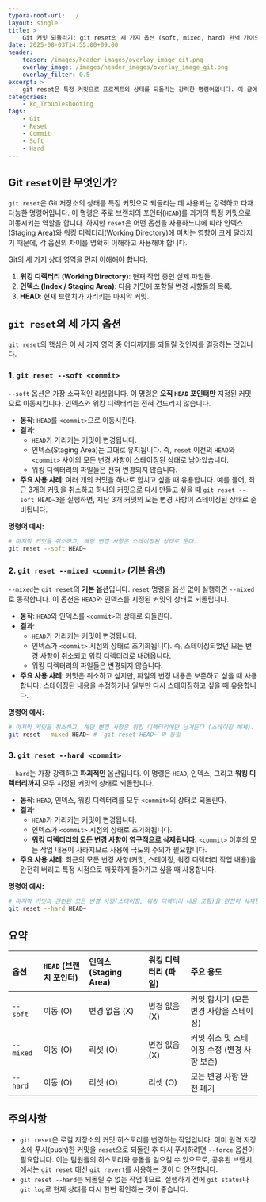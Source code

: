 ```yaml
---
typora-root-url: ../
layout: single
title: >
    Git 커밋 되돌리기: git reset의 세 가지 옵션 (soft, mixed, hard) 완벽 가이드
date: 2025-08-03T14:55:00+09:00
header:
    teaser: /images/header_images/overlay_image_git.png
    overlay_image: /images/header_images/overlay_image_git.png
    overlay_filter: 0.5
excerpt: >
    git reset은 특정 커밋으로 프로젝트의 상태를 되돌리는 강력한 명령어입니다. 이 글에서는 git reset의 세 가지 주요 옵션인 --soft, --mixed, --hard의 차이점과 사용법을 알아봅니다.
categories:
    - ko_Troubleshooting
tags:
    - Git
    - Reset
    - Commit
    - Soft
    - Hard
---
```


## Git `reset`이란 무엇인가?

`git reset`은 Git 저장소의 상태를 특정 커밋으로 되돌리는 데 사용되는 강력하고 다재다능한 명령어입니다. 이 명령은 주로 브랜치의 포인터(`HEAD`)를 과거의 특정 커밋으로 이동시키는 역할을 합니다. 하지만 `reset`은 어떤 옵션을 사용하느냐에 따라 인덱스(Staging Area)와 워킹 디렉터리(Working Directory)에 미치는 영향이 크게 달라지기 때문에, 각 옵션의 차이를 명확히 이해하고 사용해야 합니다.

Git의 세 가지 상태 영역을 먼저 이해해야 합니다:
1.  **워킹 디렉터리 (Working Directory)**: 현재 작업 중인 실제 파일들.
2.  **인덱스 (Index / Staging Area)**: 다음 커밋에 포함될 변경 사항들의 목록.
3.  **HEAD**: 현재 브랜치가 가리키는 마지막 커밋.

## `git reset`의 세 가지 옵션

`git reset`의 핵심은 이 세 가지 영역 중 어디까지를 되돌릴 것인지를 결정하는 것입니다.

### 1. `git reset --soft <commit>`

`--soft` 옵션은 가장 소극적인 리셋입니다. 이 명령은 **오직 `HEAD` 포인터만** 지정된 커밋으로 이동시킵니다. 인덱스와 워킹 디렉터리는 전혀 건드리지 않습니다.

-   **동작**: `HEAD`를 `<commit>`으로 이동시킨다.
-   **결과**:
    -   `HEAD`가 가리키는 커밋이 변경됩니다.
    -   인덱스(Staging Area)는 그대로 유지됩니다. 즉, `reset` 이전의 `HEAD`와 `<commit>` 사이의 모든 변경 사항이 스테이징된 상태로 남아있습니다.
    -   워킹 디렉터리의 파일들은 전혀 변경되지 않습니다.
-   **주요 사용 사례**: 여러 개의 커밋을 하나로 합치고 싶을 때 유용합니다. 예를 들어, 최근 3개의 커밋을 취소하고 하나의 커밋으로 다시 만들고 싶을 때 `git reset --soft HEAD~3`을 실행하면, 지난 3개 커밋의 모든 변경 사항이 스테이징된 상태로 준비됩니다.

**명령어 예시:**
```bash
# 마지막 커밋을 취소하고, 해당 변경 사항은 스테이징된 상태로 둔다.
git reset --soft HEAD~
```

### 2. `git reset --mixed <commit>` (기본 옵션)

`--mixed`는 `git reset`의 **기본 옵션**입니다. `reset` 명령을 옵션 없이 실행하면 `--mixed`로 동작합니다. 이 옵션은 `HEAD`와 인덱스를 지정된 커밋의 상태로 되돌립니다.

-   **동작**: `HEAD`와 인덱스를 `<commit>`의 상태로 되돌린다.
-   **결과**:
    -   `HEAD`가 가리키는 커밋이 변경됩니다.
    -   인덱스가 `<commit>` 시점의 상태로 초기화됩니다. 즉, 스테이징되었던 모든 변경 사항이 취소되고 워킹 디렉터리로 내려옵니다.
    -   워킹 디렉터리의 파일들은 변경되지 않습니다.
-   **주요 사용 사례**: 커밋은 취소하고 싶지만, 파일의 변경 내용은 보존하고 싶을 때 사용합니다. 스테이징된 내용을 수정하거나 일부만 다시 스테이징하고 싶을 때 유용합니다.

**명령어 예시:**
```bash
# 마지막 커밋을 취소하고, 해당 변경 사항은 워킹 디렉터리에만 남겨둔다 (스테이징 해제).
git reset --mixed HEAD~ # `git reset HEAD~`와 동일
```

### 3. `git reset --hard <commit>`

`--hard`는 가장 강력하고 **파괴적인** 옵션입니다. 이 명령은 `HEAD`, 인덱스, 그리고 **워킹 디렉터리까지** 모두 지정된 커밋의 상태로 되돌립니다.

-   **동작**: `HEAD`, 인덱스, 워킹 디렉터리를 모두 `<commit>`의 상태로 되돌린다.
-   **결과**:
    -   `HEAD`가 가리키는 커밋이 변경됩니다.
    -   인덱스가 `<commit>` 시점의 상태로 초기화됩니다.
    -   **워킹 디렉터리의 모든 변경 사항이 영구적으로 삭제됩니다.** `<commit>` 이후의 모든 작업 내용이 사라지므로 사용에 극도의 주의가 필요합니다.
-   **주요 사용 사례**: 최근의 모든 변경 사항(커밋, 스테이징, 워킹 디렉터리 작업 내용)을 완전히 버리고 특정 시점으로 깨끗하게 돌아가고 싶을 때 사용합니다.

**명령어 예시:**
```bash
# 마지막 커밋과 관련된 모든 변경 사항(스테이징, 워킹 디렉터리 내용 포함)을 완전히 삭제한다.
git reset --hard HEAD~
```

## 요약

| 옵션      | `HEAD` (브랜치 포인터) | 인덱스 (Staging Area) | 워킹 디렉터리 (파일) | 주요 용도                                   |
| :-------- | :--------------------- | :-------------------- | :-------------------- | :------------------------------------------ |
| `--soft`  | 이동 (O)               | 변경 없음 (X)         | 변경 없음 (X)         | 커밋 합치기 (모든 변경 사항을 스테이징)     |
| `--mixed` | 이동 (O)               | 리셋 (O)              | 변경 없음 (X)         | 커밋 취소 및 스테이징 수정 (변경 사항 보존) |
| `--hard`  | 이동 (O)               | 리셋 (O)              | 리셋 (O)              | 모든 변경 사항 완전 폐기                    |

## 주의사항

-   `git reset`은 로컬 저장소의 커밋 히스토리를 변경하는 작업입니다. 이미 원격 저장소에 푸시(push)한 커밋을 `reset`으로 되돌린 후 다시 푸시하려면 `--force` 옵션이 필요합니다. 이는 팀원들의 히스토리와 충돌을 일으킬 수 있으므로, 공유된 브랜치에서는 `git reset` 대신 `git revert`를 사용하는 것이 더 안전합니다.
-   `git reset --hard`는 되돌릴 수 없는 작업이므로, 실행하기 전에 `git status`나 `git log`로 현재 상태를 다시 한번 확인하는 것이 좋습니다.


